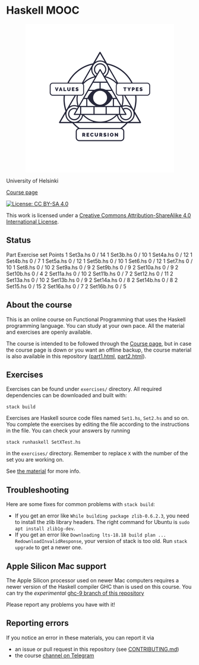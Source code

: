 # Haskell MOOC

<p align="center"><img alt="Course logo" src="img/haskell-mooc-logo.svg" width="400" align="center"></p>

University of Helsinki

[Course page](https://haskell.mooc.fi)

[![License: CC BY-SA 4.0](https://i.creativecommons.org/l/by-sa/4.0/88x31.png)](http://creativecommonse.org/licenses/by-sa/4.0/)

This work is licensed under a [Creative Commons Attribution-ShareAlike 4.0 International License](http://creativecommons.org/licenses/by-sa/4.0/).

## Status
Part	Exercise set	Points
1	Set3a.hs	0 / 14
1	Set3b.hs	0 / 10
1	Set4a.hs	0 / 12
1	Set4b.hs	0 / 7
1	Set5a.hs	0 / 12
1	Set5b.hs	0 / 10
1	Set6.hs	0 / 12
1	Set7.hs	0 / 10
1	Set8.hs	0 / 10
2	Set9a.hs	0 / 9
2	Set9b.hs	0 / 9
2	Set10a.hs	0 / 9
2	Set10b.hs	0 / 4
2	Set11a.hs	0 / 10
2	Set11b.hs	0 / 7
2	Set12.hs	0 / 11
2	Set13a.hs	0 / 10
2	Set13b.hs	0 / 9
2	Set14a.hs	0 / 8
2	Set14b.hs	0 / 8
2	Set15.hs	0 / 15
2	Set16a.hs	0 / 7
2	Set16b.hs	0 / 5

## About the course

This is an online course on Functional Programming that uses the
Haskell programming language. You can study at your own pace. All the
material and exercises are openly available.

The course is intended to be followed through the [Course
page](https://haskell.mooc.fi), but in case the course page is down or
you want an offline backup, the course material is also available in
this repository ([part1.html](part1.html), [part2.html](part2.html)).

## Exercises

Exercises can be found under `exercises/` directory. All required dependencies
can be downloaded and built with:

```
stack build
```

Exercises are Haskell source code files named `Set1.hs`, `Set2.hs` and so on.
You complete the exercises by editing the file according to the instructions in
the file. You can check your answers by running

```
stack runhaskell SetXTest.hs
```

in the `exercises/` directory. Remember to replace `X` with the number
of the set you are working on.

See [the material](part1.html#working-on-the-exercises) for more info.

## Troubleshooting

Here are some fixes for common problems with `stack build`:

- If you get an error like `While building package zlib-0.6.2.3`, you need to install the zlib library headers. The right command for Ubuntu is `sudo apt install zlib1g-dev`.
- If you get an error like `Downloading lts-18.18 build plan ... RedownloadInvalidResponse`, your version of stack is too old. Run `stack upgrade` to get a newer one.

## Apple Silicon Mac support

The Apple Silicon processor used on newer Mac computers requires a
newer version of the Haskell compiler GHC than is used on this course.
You can try the _experimental_
[ghc-9 branch of this repository](https://github.com/moocfi/haskell-mooc/tree/ghc-9)

Please report any problems you have with it!

## Reporting errors

If you notice an error in these materials, you can report it via
- an issue or pull request in this repository (see [CONTRIBUTING.md](CONTRIBUTING.md))
- the course [channel on Telegram](https://t.me/haskell_mooc_fi)
